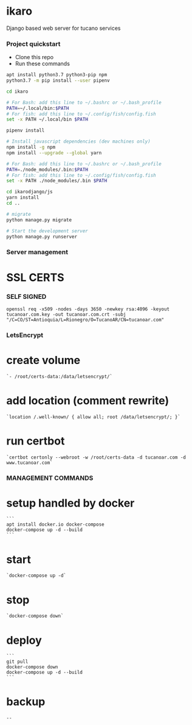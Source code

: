 # ikaro
Django based web server for tucano services

### Project quickstart

* Clone this repo
* Run these commands
```bash
apt install python3.7 python3-pip npm
python3.7 -m pip install --user pipenv

cd ikaro

# For Bash: add this line to ~/.bashrc or ~/.bash_profile
PATH=~/.local/bin:$PATH
# For fish: add this line to ~/.config/fish/config.fish
set -x PATH ~/.local/bin $PATH

pipenv install

# Install javascript dependencies (dev machines only)
npm install -g npm
npm install --upgrade --global yarn

# For Bash: add this line to ~/.bashrc or ~/.bash_profile
PATH=./node_modules/.bin:$PATH
# For fish: add this line to ~/.config/fish/config.fish
set -x PATH ./node_modules/.bin $PATH

cd ikarodjango/js
yarn install
cd ..

# migrate
python manage.py migrate

# Start the development server
python manage.py runserver
```

### Server management


# SSL CERTS

### SELF SIGNED
`openssl req -x509 -nodes -days 3650 -newkey rsa:4096 -keyout tucanoar.com.key -out tucanoar.com.crt -subj "/C=CO/ST=Antioquia/L=Rionegro/O=TucanoAR/CN=tucanoar.com"`

### LetsEncrypt
# create volume
    `- /root/certs-data:/data/letsencrypt/`
# add location (comment rewrite)
    `location /.well-known/ { allow all; root /data/letsencrypt/; }`
# run certbot
    `certbot certonly --webroot -w /root/certs-data -d tucanoar.com -d www.tucanoar.com`



### MANAGEMENT COMMANDS
# setup handled by docker
    ```
    apt install docker.io docker-compose
    docker-compose up -d --build
    ```

# start
    `docker-compose up -d`
# stop
    `docker-compose down`

# deploy
    ```
    git pull
    docker-compose down
    docker-compose up -d --build
    ```

# backup
    --

